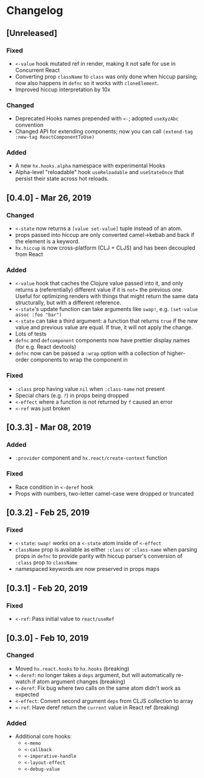 # Changelog

## [Unreleased]

### Fixed

- `<-value` hook mutated ref in render, making it not safe for use in Concurrent React
- Converting prop `className` to `class` was only done when hiccup parsing; now also happens in `defnc`
so it works with `cloneElement`.
- Improved hiccup interpretation by 10x

### Changed

- Deprecated Hooks names prepended with `<-`; adopted `useXyzAbc` convention
- Changed API for extending components; now you can call `(extend-tag :new-tag ReactComponentToUse)`

### Added

- A new `hx.hooks.alpha` namespace with experimental Hooks
- Alpha-level "reloadable" hook `useReloadable` and `useStateOnce` that persist
their state across hot reloads.


## [0.4.0] - Mar 26, 2019

### Changed

- `<-state` now returns a `[value set-value]` tuple instead of an atom.
- props passed into hiccup are only converted camel->kebab and back if the element is a keyword.
- `hx.hiccup` is now cross-platform (CLJ + CLJS) and has been decoupled from React

### Added

- `<-value` hook that caches the Clojure value passed into it, and only returns a
(referentially) different value if it is `not=` the previous one. Useful for 
optimizing renders with things that might return the same data structurally, but
with a different reference.
- `<-state`'s update function can take arguments like `swap!`, e.g. `(set-value assoc :foo "bar")`
- `<-state` can take a third argument: a function that returns `true` if the new
value and previous value are equal. If true, it will not apply the change.
- Lots of tests
- `defnc` and `defcomponent` components now have prettier display names (for e.g. React devtools)
- `defnc` now can be passed a `:wrap` option with a collection of higher-order 
components to wrap the component in

### Fixed

- `:class` prop having value `nil` when `:class-name` not present
- Special chars (e.g. `?`) in props being dropped
- `<-effect` where a function is not returned by `f` caused an error
- `<-ref` was just broken

## [0.3.3] - Mar 08, 2019

### Added

- `:provider` component and `hx.react/create-context` function

### Fixed

- Race condition in `<-deref` hook
- Props with numbers, two-letter camel-case were dropped or truncated


## [0.3.2] - Feb 25, 2019

### Fixed

- `<-state`: `swap!` works on a `<-state` atom inside of `<-effect`
- `className` prop is available as either `:class` or `:class-name` when 
parsing props in `defnc` to provide parity with hiccup parser's conversion of
`:class` prop to `className`
- namespaced keywords are now preserved in props maps

## [0.3.1] - Feb 20, 2019

### Fixed

- `<-ref`: Pass initial value to `react/useRef`

## [0.3.0] - Feb 10, 2019

### Changed

- Moved `hx.react.hooks` to `hx.hooks` (breaking)
- `<-deref`: no longer takes a `deps` argument, but will automatically re-watch
if atom argument changes (breaking)
- `<-deref`: Fix bug where two calls on the same atom didn't work as expected
- `<-effect`: Convert second argument `deps` from CLJS collection to array
- `<-ref`: Have deref return the `current` value in React ref (breaking)

### Added

- Additional core hooks:
  - `<-memo`
  - `<-callback`
  - `<-imperative-handle`
  - `<-layout-effect`
  - `<-debug-value`
